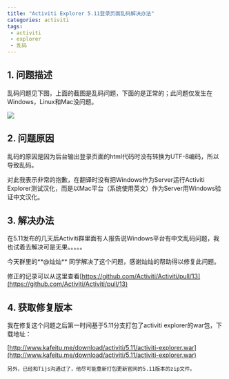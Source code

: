 ```yaml
---
title: "Activiti Explorer 5.11登录页面乱码解决办法"
categories: activiti 
tags: 
 - activiti
 - explorer
 - 乱码
---
```


## 1. 问题描述

乱码问题见下图，上面的截图是乱码问题，下面的是正常的；此问题仅发生在Windows，Linux和Mac没问题。

![](/files/2012/12/activiti-explorer-5.11-garbled.jpg)

## 2. 问题原因

乱码的原因是因为后台输出登录页面的html代码时没有转换为UTF-8编码，所以导致乱码。

对此我表示非常的抱歉，在翻译时没有把Windows作为Server运行Activiti Explorer测试汉化，而是以Mac平台（系统使用英文）作为Server用Windows验证中文汉化。

## 3. 解决办法

在5.11发布的几天后Activiti群里面有人报告说Windows平台有中文乱码问题，我也试着去解决可是无果。。。。。

今天群里的**@灿灿** 同学解决了这个问题，感谢灿灿的帮助得以修复此问题。

修正的记录可以从这里查看[https://github.com/Activiti/Activiti/pull/13](https://github.com/Activiti/Activiti/pull/13)

## 4. 获取修复版本

我在修复这个问题之后第一时间基于5.11分支打包了activiti explorer的war包，下载地址：

[http://www.kafeitu.me/download/activiti/5.11/activiti-explorer.war](http://www.kafeitu.me/download/activiti/5.11/activiti-explorer.war)

	另外，已经和Tijs沟通过了，他尽可能重新打包更新官网的5.11版本的zip文件。